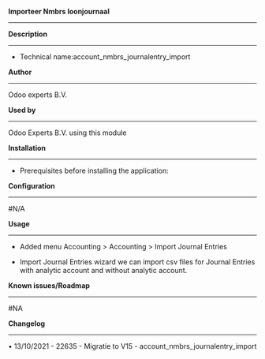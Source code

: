 **Importeer Nmbrs loonjournaal**

---

**Description**

---

- Technical name:account_nmbrs_journalentry_import

**Author**

---

Odoo experts B.V.

**Used by**

---

Odoo Experts B.V. using this module

**Installation**

---

- Prerequisites before installing the application:

**Configuration**

---

#N/A

**Usage**

---

- Added menu Accounting > Accounting > Import Journal Entries

- Import Journal Entries wizard we can import csv files for Journal Entries with
  analytic account and without analytic account.

**Known issues/Roadmap**

---

#NA

**Changelog**

---

• 13/10/2021 - 22635 - Migratie to V15 - account_nmbrs_journalentry_import
